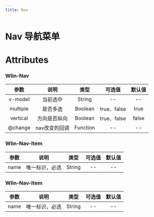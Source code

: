 ```yaml
---
title: Nav
---
```

# Nav 导航菜单 

<ClientOnly>
  <wlin-nav-demo1></wlin-nav-demo1>
  <wlin-nav-demo2></wlin-nav-demo2>
</ClientOnly>

# Attributes

### Wlin-Nav

|参数| 说明 |  类型  | 可选值 | 默认值 |
| :-------------: |:-------------:| :-----:|:-----:|:-----:|
|v-model| 当前选中 | String |--| --
|multiple| 是否多选 | Boolean |true、false| true
|vertical| 方向是否纵向 | Boolean |true、false| false
|@change| nav改变的回调 | Function |--| --

### Wlin-Nav-Item 
|参数| 说明 |  类型  | 可选值 | 默认值 |
| :-------------: |:-------------:| :-----:|:-----:|:-----:|
|name| 唯一标识，必选 | String |--|-- 

### Wlin-Nav-Item
|参数| 说明 |  类型  | 可选值 | 默认值 |
| :-------------: |:-------------:| :-----:|:-----:|:-----:|
|name| 唯一标识，必选 | String |--|-- 